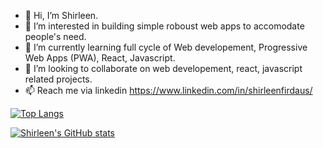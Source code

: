 - 👋 Hi, I’m Shirleen.
- 👀 I’m interested in building simple roboust web apps to accomodate people's need.
- 🌱 I’m currently learning full cycle of Web developement, Progressive Web Apps (PWA), React, Javascript.
- 💞️ I’m looking to collaborate on web developement, react, javascript related projects.
- 📫 Reach me via linkedin https://www.linkedin.com/in/shirleenfirdaus/ 

<!---
shirleenoey/shirleenoey is a ✨ special ✨ repository because its `README.md` (this file) appears on your GitHub profile.
You can click the Preview link to take a look at your changes.
--->

[![Top Langs](https://github-readme-stats.vercel.app/api/top-langs/?username=shirleenoey)](https://github.com/shirleenoey/github-readme-stats)

[![Shirleen's GitHub stats](https://github-readme-stats.vercel.app/api?username=shirleenoey)](https://github.com/shirleenoey/github-readme-stats)
